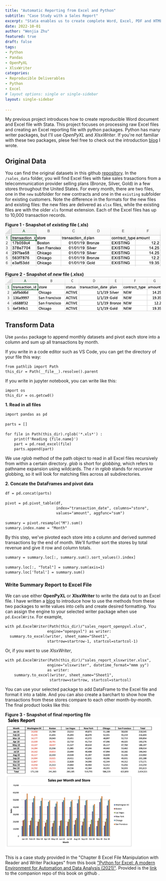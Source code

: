 ```yaml
---
title: "Automatic Reporting from Excel and Python"
subtitle: "Case Study with a Sales Report"
excerpt: "Stata enables us to create complete Word, Excel, PDF and HTML documents that not only include formatted text but also summary statistics, regression results, and graphs."
date: 2022-10-01
author: "Wenjia Zhu"
featured: true
draft: false
tags:
- Python
- Pandas
- OpenPyXL
- XlsxWriter
categories:
- Reproducible Deliverables
- Python
- Excel
# layout options: single or single-sidebar
layout: single-sidebar

---
```


My previous project introduces how to create reproducible Word document and Excel file with Stata. This project focuses on processing raw Excel files and creating an Excel reporting file with python packages. Python has many writer packages, but I'll use *OpenPyXL* and *XlsxWriter*. If you're not familiar with these two packages, plese feel free to check out the introduction [blog](/blog/excel-reporting-writer/) I wrote.

## Original Data
You can find the original datasets in this github [repository](https://github.com/wzhu816/python-for-excel-practice/tree/main/Excel%20File%20Manipulation%20Case). In the `/sales_data` folder, you will find Excel files with fake sales trasactions from a telecommunication provider selling plans (Bronze, Silver, Gold) in a few stores throughout the United States. For every month, there are two files, one in the `new` subfolder for new contracts and one in the `existing` subfolder for existing customers. Note the difference in the formats for the new files and existing files: the new files are delivered as `xlsx` files, while the existing files are with the older `xls` format extension. Each of the Excel files has up to 10,000 transaction records.

**Figure 1 - Snapshot of *existing* file (.xls)** 
![existing](existing.png)

**Figure 2 - Snapshot of *new* file (.xlsx)** 
![new](new.png)

## Transform Data
Use `pandas` package to append monthly datasets and pivot each store into a column and sum up all transactions by month.

If you write in a code editor such as VS Code, you can get the directory of your file this way:
```
from pathlib import Path 
this_dir = Path(__file__).resolve().parent
```
If you write in jupyter notebook, you can write like this:
```
import os
this_dir = os.getcwd()
```
**1. Read in all files**
```
import pandas as pd

parts = []

for file in Path(this_dir).rglob('*.xls*') :
    print(f'Reading {file.name}')
    part = pd.read_excel(file)
    parts.append(part)
```
We use *rglob* method of the path object to read in all Excel files recursively from within a certain directory. *glob* is short for *globbing*, which refers to pathname expansion using wildcards. The *r* in *rglob* stands for *recursive* globbing, so it will look for matching files across all subdirectories.

**2. Concate the DataFrames and pivot data**
```
df = pd.concat(parts)

pivot = pd.pivot_table(df, 
                       index="transaction_date", columns="store",
                       values="amount", aggfunc="sum")

summary = pivot.resample("M").sum()
summary.index.name = "Month"
```
By this step, we've pivoted each store into a column and derived summed transactions by the end of month. We'll further sort the stores by total revenue and give it row and column totals.

```
summary = summary.loc[:, summary.sum().sort_values().index]

summary.loc[:, "Total"] = summary.sum(axis=1)
summary.loc['Total'] = summary.sum()
```

### Write Summary Report to Excel File
We can use either **OpenPyXL** or **XlsxWriter** to write the data out to an Excel file. I have written a [blog](/blog/excel-reporting-writer/) to introduce how to use the methods from these two packages to write values into cells and create desired formatting. You can assign the engine to your selected writer package when use `pd.ExcelWrite`. For example,
```
with pd.ExcelWriter(Path(this_dir)/"sales_report_openpyxl.xlsx",
                   engine="openpyxl") as writer: 
  summary.to_excel(writer, sheet_name="Sheet1",
                   startrow=startrow-1, startcol=startcol-1)
```
Or, if you want to use *XlsxWriter*,
```
with pd.ExcelWriter(Path(this_dir)/"sales_report_xlsxwriter.xlsx",
                   engine="xlsxwriter", datetime_format="mmm yy") 
                   as writer:    
    summary.to_excel(writer, sheet_name="Sheet1",
                    startrow=startrow, startcol=startcol)
```

You can use your selected package to add DataFrame to the Excel file and format it into a table. And you can also create a barchart to show how the transactions from these stores compare to each other month-by-month. The final product looks like this:

**Figure 3 - Snapshot of final reporting file** 
![screenshow](screenshot.png)

This is a case study provided in the "Chapter 8 Excel File Manipulation with Reader and Writer Packages" from this book ["Python for Excel: A modern Environment for Automation and Data Analysis (2021)"](https://www.oreilly.com/library/view/python-for-excel/9781492080992/). Provided is the [link](https://github.com/fzumstein/python-for-excel) to the companion repo of this book on github <i class="fab fa-github pr-1 fa-fw"></i>.
